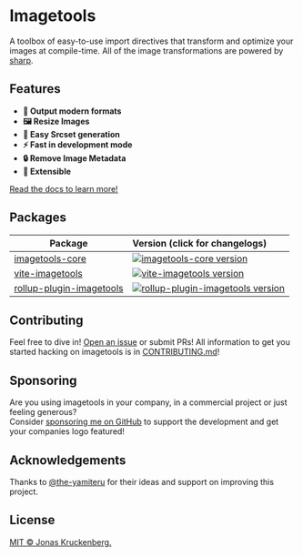 # Imagetools

A toolbox of easy-to-use import directives that transform and optimize your images at compile-time. All of the image transformations are powered by [sharp](https://sharp.pixelplumbing.com).

## Features

- **🚀 Output modern formats**
- **🖼 Resize Images**
- **🔗 Easy Srcset generation**
- **⚡️ Fast in development mode**
- **🔒 Remove Image Metadata**
- **🧩 Extensible**

[Read the docs to learn more!](docs/README.md)

## Packages

| Package                                        | Version (click for changelogs)
|------------------------------------------------|:------------------------------------
| [imagetools-core](packages/core)    | [![imagetools-core version](https://img.shields.io/npm/v/imagetools-core/next?label=%20)](packages/core/CHANGELOG.md)
| [vite-imagetools](packages/vite)               | [![vite-imagetools version](https://img.shields.io/npm/v/vite-imagetools/next?label=%20)](packages/vite/CHANGELOG.md)
| [rollup-plugin-imagetools](packages/rollup)               | [![rollup-plugin-imagetools version](https://img.shields.io/npm/v/rollup-plugin-imagetools/next?label=%20)](packages/rollup/CHANGELOG.md)

## Contributing

Feel free to dive in! [Open an issue](https://github.com/JonasKruckenberg/vite-imagetools/issues/new) or submit PRs!
All information to get you started hacking on imagetools is in [CONTRIBUTING.md](../../CONTRIBUTING.md)!

## Sponsoring

Are you using imagetools in your company, in a commercial project or just feeling generous? <br>
Consider [sponsoring me on GitHub](https://github.com/sponsors/JonasKruckenberg) to support the development and get your companies logo featured!

## Acknowledgements

Thanks to [@the-yamiteru](https://github.com/the-yamiteru) for their ideas and support on improving this project.

## License
[MIT © Jonas Kruckenberg.](./LICENSE)